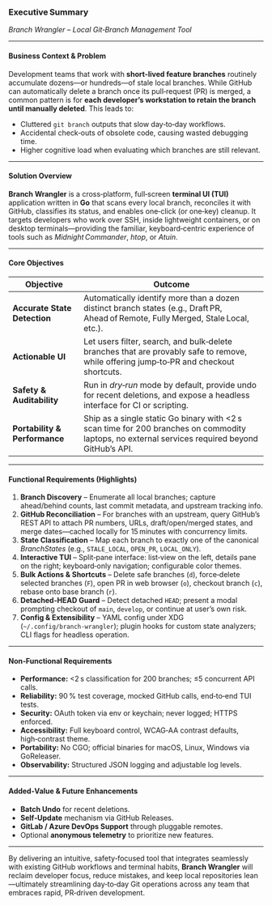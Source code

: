 ### Executive Summary

*Branch Wrangler – Local Git‑Branch Management Tool*

---

#### Business Context & Problem

Development teams that work with **short‑lived feature branches** routinely accumulate dozens—or hundreds—of stale local branches. While GitHub can automatically delete a branch once its pull‑request (PR) is merged, a common pattern is for **each developer’s workstation to retain the branch until manually deleted**. This leads to:

* Cluttered `git branch` outputs that slow day‑to‑day workflows.
* Accidental check‑outs of obsolete code, causing wasted debugging time.
* Higher cognitive load when evaluating which branches are still relevant.

---

#### Solution Overview

**Branch Wrangler** is a cross‑platform, full‑screen **terminal UI (TUI)** application written in **Go** that scans every local branch, reconciles it with GitHub, classifies its status, and enables one‑click (or one‑key) cleanup. It targets developers who work over SSH, inside lightweight containers, or on desktop terminals—providing the familiar, keyboard‑centric experience of tools such as *Midnight Commander*, *htop*, or *Atuin*.

---

#### Core Objectives

| Objective                     | Outcome                                                                                                                                |
| ----------------------------- | -------------------------------------------------------------------------------------------------------------------------------------- |
| **Accurate State Detection**  | Automatically identify more than a dozen distinct branch states (e.g., Draft PR, Ahead of Remote, Fully Merged, Stale Local, etc.).                       |
| **Actionable UI**             | Let users filter, search, and bulk‑delete branches that are provably safe to remove, while offering jump‑to‑PR and checkout shortcuts. |
| **Safety & Auditability**     | Run in *dry‑run* mode by default, provide undo for recent deletions, and expose a headless interface for CI or scripting.         |
| **Portability & Performance** | Ship as a single static Go binary with <2 s scan time for 200 branches on commodity laptops, no external services required beyond GitHub’s API. |

---

#### Functional Requirements (Highlights)

1. **Branch Discovery** – Enumerate all local branches; capture ahead/behind counts, last commit metadata, and upstream tracking info.
2. **GitHub Reconciliation** – For branches with an upstream, query GitHub’s REST API to attach PR numbers, URLs, draft/open/merged states, and merge dates—cached locally for 15 minutes with concurrency limits.
3. **State Classification** – Map each branch to exactly one of the canonical *BranchStates* (e.g., `STALE_LOCAL`, `OPEN_PR`, `LOCAL_ONLY`).
4. **Interactive TUI** – Split‑pane interface: list‑view on the left, details pane on the right; keyboard‑only navigation; configurable color themes.
5. **Bulk Actions & Shortcuts** – Delete safe branches (`d`), force‑delete selected branches (`F`), open PR in web browser (`o`), checkout branch (`c`), rebase onto base branch (`r`).
6. **Detached‑HEAD Guard** – Detect detached `HEAD`; present a modal prompting checkout of `main`, `develop`, or continue at user’s own risk.
7. **Config & Extensibility** – YAML config under XDG (`~/.config/branch‑wrangler`); plugin hooks for custom state analyzers; CLI flags for headless operation.

---

#### Non‑Functional Requirements

* **Performance:**  <2 s classification for 200 branches; ≤5 concurrent API calls.
* **Reliability:** 90 % test coverage, mocked GitHub calls, end‑to‑end TUI tests.
* **Security:** OAuth token via env or keychain; never logged; HTTPS enforced.
* **Accessibility:** Full keyboard control, WCAG‑AA contrast defaults, high‑contrast theme.
* **Portability:** No CGO; official binaries for macOS, Linux, Windows via GoReleaser.
* **Observability:** Structured JSON logging and adjustable log levels.

---

#### Added‑Value & Future Enhancements

* **Batch Undo** for recent deletions.
* **Self‑Update** mechanism via GitHub Releases.
* **GitLab / Azure DevOps Support** through pluggable remotes.
* Optional **anonymous telemetry** to prioritize new features.

---

By delivering an intuitive, safety‑focused tool that integrates seamlessly with existing GitHub workflows and terminal habits, **Branch Wrangler** will reclaim developer focus, reduce mistakes, and keep local repositories lean—ultimately streamlining day‑to‑day Git operations across any team that embraces rapid, PR‑driven development.
